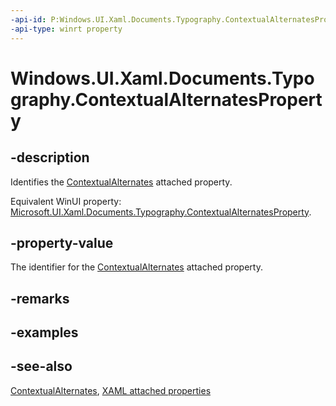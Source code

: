 ```yaml
---
-api-id: P:Windows.UI.Xaml.Documents.Typography.ContextualAlternatesProperty
-api-type: winrt property
---
```


<!-- Property syntax
public Windows.UI.Xaml.DependencyProperty ContextualAlternatesProperty { get; }
-->

# Windows.UI.Xaml.Documents.Typography.ContextualAlternatesProperty

## -description
Identifies the [ContextualAlternates](typography_contextualalternates.md) attached property.

Equivalent WinUI property: [Microsoft.UI.Xaml.Documents.Typography.ContextualAlternatesProperty](/windows/winui/api/microsoft.ui.xaml.documents.typography.contextualalternatesproperty).

## -property-value
The identifier for the [ContextualAlternates](typography_contextualalternates.md) attached property.

## -remarks

## -examples

## -see-also

[ContextualAlternates](typography_contextualalternates.md), [XAML attached properties](/windows/uwp/xaml-platform/attached-properties-overview)
